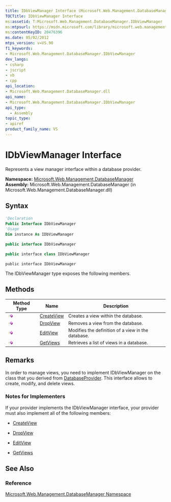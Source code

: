 ```yaml
---
title: IDbViewManager Interface (Microsoft.Web.Management.DatabaseManager)
TOCTitle: IDbViewManager Interface
ms:assetid: T:Microsoft.Web.Management.DatabaseManager.IDbViewManager
ms:mtpsurl: https://msdn.microsoft.com/library/microsoft.web.management.databasemanager.idbviewmanager(v=VS.90)
ms:contentKeyID: 20476396
ms.date: 05/02/2012
mtps_version: v=VS.90
f1_keywords:
- Microsoft.Web.Management.DatabaseManager.IDbViewManager
dev_langs:
- csharp
- jscript
- vb
- cpp
api_location:
- Microsoft.Web.Management.DatabaseManager.dll
api_name:
- Microsoft.Web.Management.DatabaseManager.IDbViewManager
api_type:
  - Assembly
topic_type:
- apiref
product_family_name: VS
---
```


# IDbViewManager Interface

Represents a view manager interface within a database provider.

**Namespace:**  [Microsoft.Web.Management.DatabaseManager](microsoft-web-management-databasemanager-namespace.md)  
**Assembly:**  Microsoft.Web.Management.DatabaseManager (in Microsoft.Web.Management.DatabaseManager.dll)

## Syntax

```vb
'Declaration
Public Interface IDbViewManager
'Usage
Dim instance As IDbViewManager
```

```csharp
public interface IDbViewManager
```

```cpp
public interface class IDbViewManager
```

```jscript
public interface IDbViewManager
```

The IDbViewManager type exposes the following members.

## Methods

|Method Type|Name|Description|
|--- |--- |--- |
|![Public method](images/Dd566041.pubmethod(en-us,VS.90).gif "Public method")|[CreateView](idbviewmanager-createview-method-microsoft-web-management-databasemanager.md)|Creates a view within the database.|
|![Public method](images/Dd566041.pubmethod(en-us,VS.90).gif "Public method")|[DropView](idbviewmanager-dropview-method-microsoft-web-management-databasemanager.md)|Removes a view from the database.|
|![Public method](images/Dd566041.pubmethod(en-us,VS.90).gif "Public method")|[EditView](idbviewmanager-editview-method-microsoft-web-management-databasemanager.md)|Modifies the definition of a view in the database.|
|![Public method](images/Dd566041.pubmethod(en-us,VS.90).gif "Public method")|[GetViews](idbviewmanager-getviews-method-microsoft-web-management-databasemanager.md)|Retrieves a list of views in a database.|

## Remarks

In order to manage views, you need to implement IDbViewManager on the class that you derived from [DatabaseProvider](databaseprovider-class-microsoft-web-management-databasemanager.md). This interface allows to create, modify, and delete views.

### Notes for Implementers

If your provider implements the IDbViewManager interface, your provider must also implement all of the following members:

  - [CreateView](idbviewmanager-createview-method-microsoft-web-management-databasemanager.md)

  - [DropView](idbviewmanager-dropview-method-microsoft-web-management-databasemanager.md)

  - [EditView](idbviewmanager-editview-method-microsoft-web-management-databasemanager.md)

  - [GetViews](idbviewmanager-getviews-method-microsoft-web-management-databasemanager.md)

## See Also

### Reference

[Microsoft.Web.Management.DatabaseManager Namespace](microsoft-web-management-databasemanager-namespace.md)
